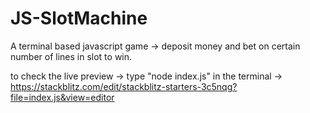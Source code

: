 # JS-SlotMachine
 A terminal based javascript game -> deposit money and bet on certain number of lines in slot to win.
 
 to check the live preview -> type "node index.js" in the terminal ->  https://stackblitz.com/edit/stackblitz-starters-3c5nqg?file=index.js&view=editor
 
